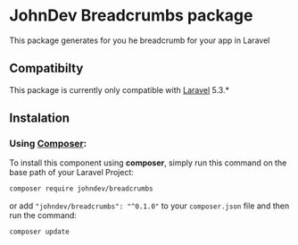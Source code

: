 # JohnDev Breadcrumbs package

This package generates for you he breadcrumb for your app in Laravel

## Compatibilty
This package is currently only compatible with [Laravel](http://www.laravel.com) 5.3.*

## Instalation
### Using [Composer](http://getcomposer.org/):

To install this component using **composer**, simply run this command on the base path of your Laravel Project:

```bash
composer require johndev/breadcrumbs
```
or add `"johndev/breadcrumbs": "^0.1.0"` to your `composer.json` file and then run the command:

```bash
composer update
```
